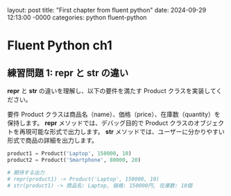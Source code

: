 layout: post
title: "First chapter from fluent python"
date: 2024-09-29 12:13:00 -0000
categories: python fluent-python

# Fluent Python ch1

## 練習問題 1: __repr__ と __str__ の違い
__repr__ と __str__ の違いを理解し、以下の要件を満たす Product クラスを実装してください。

要件
Product クラスは商品名（name）、価格（price）、在庫数（quantity）を保持します。
__repr__ メソッドでは、デバッグ目的で Product クラスのオブジェクトを再現可能な形式で出力します。
__str__ メソッドでは、ユーザーに分かりやすい形式で商品の詳細を出力します。


``` python
product1 = Product('Laptop', 150000, 10)
product2 = Product('Smartphone', 80000, 20)

# 期待する出力
# repr(product1) -> Product('Laptop', 150000, 10)
# str(product1) -> 商品名: Laptop, 価格: 150000円, 在庫数: 10個
```